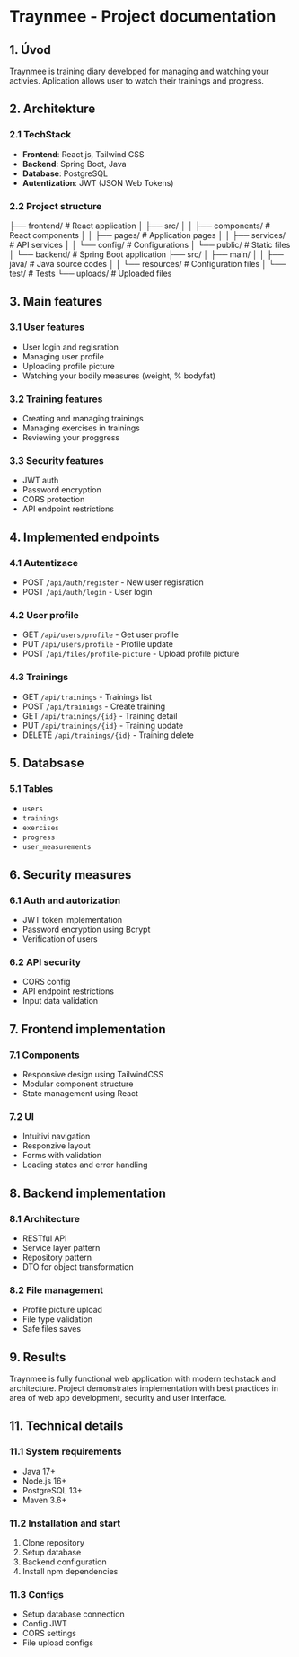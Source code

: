 # Traynmee - Project documentation

## 1. Úvod
Traynmee is training diary developed for managing and watching your activies. Aplication allows user to watch their trainings and progress.
## 2. Architekture

### 2.1 TechStack
- **Frontend**: React.js, Tailwind CSS
- **Backend**: Spring Boot, Java
- **Database**: PostgreSQL
- **Autentization**: JWT (JSON Web Tokens)

### 2.2 Project structure
├── frontend/ # React application
│ ├── src/
│ │ ├── components/ # React components
│ │ ├── pages/ # Application pages
│ │ ├── services/ # API services
│ │ └── config/ # Configurations
│ └── public/ # Static files
│
└── backend/ # Spring Boot application
├── src/
│ ├── main/
│ │ ├── java/ # Java source codes
│ │ └── resources/ # Configuration files
│ └── test/ # Tests
└── uploads/ # Uploaded files


## 3. Main features

### 3.1 User features
- User login and regisration
- Managing user profile
- Uploading profile picture
- Watching your bodily measures (weight, % bodyfat)

### 3.2 Training features
- Creating and managing trainings
- Managing exercises in trainings
- Reviewing your proggress

### 3.3 Security features
- JWT auth
- Password encryption
- CORS protection
- API endpoint restrictions

## 4. Implemented endpoints

### 4.1 Autentizace
- POST `/api/auth/register` - New user regisration
- POST `/api/auth/login` - User login

### 4.2 User profile
- GET `/api/users/profile` - Get user profile
- PUT `/api/users/profile` - Profile update
- POST `/api/files/profile-picture` - Upload profile picture

### 4.3 Trainings
- GET `/api/trainings` - Trainings list
- POST `/api/trainings` - Create training
- GET `/api/trainings/{id}` - Training detail
- PUT `/api/trainings/{id}` - Training update
- DELETE `/api/trainings/{id}` - Training delete

## 5. Databsase

### 5.1 Tables
- `users` 
- `trainings`
- `exercises` 
- `progress` 
- `user_measurements` 

## 6. Security measures

### 6.1 Auth and autorization
- JWT token implementation
- Password encryption using Bcrypt
- Verification of users

### 6.2 API security
- CORS config
- API endpoint restrictions
- Input data validation

## 7. Frontend implementation

### 7.1 Components
- Responsive design using TailwindCSS
- Modular component structure
- State management using React

### 7.2 UI
- Intuitivi navigation
- Responzive layout
- Forms with validation
- Loading states and error handling

## 8. Backend implementation

### 8.1 Architecture
- RESTful API
- Service layer pattern
- Repository pattern
- DTO for object transformation

### 8.2 File management
- Profile picture upload
- File type validation
- Safe files saves

## 9. Results
Traynmee is fully functional web application with modern techstack and architecture. Project demonstrates implementation with best practices in area of web app development, security and user interface. 
## 11. Technical details

### 11.1 System requirements
- Java 17+
- Node.js 16+
- PostgreSQL 13+
- Maven 3.6+

### 11.2 Installation and start
1. Clone repository
2. Setup database
3. Backend configuration
4. Install npm dependencies

### 11.3 Configs
- Setup database connection
- Config JWT
- CORS settings
- File upload configs
